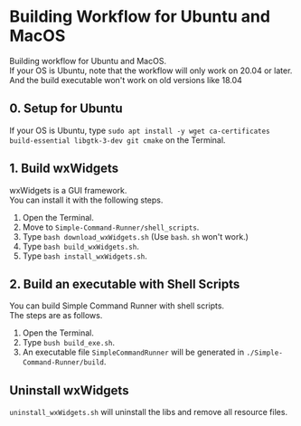 # Building Workflow for Ubuntu and MacOS
Building workflow for Ubuntu and MacOS.<br>
If your OS is Ubuntu, note that the workflow will only work on 20.04 or later.<br>
And the build executable won't work on old versions like 18.04

## 0. Setup for Ubuntu
If your OS is Ubuntu, type `sudo apt install -y wget ca-certificates build-essential libgtk-3-dev git cmake` on the Terminal.

## 1. Build wxWidgets
wxWidgets is a GUI framework.<br>
You can install it with the following steps.

1. Open the Terminal.
2. Move to `Simple-Command-Runner/shell_scripts`.
2. Type `bash download_wxWidgets.sh` (Use `bash`. `sh` won't work.)
3. Type `bash build_wxWidgets.sh`.
4. Type `bash install_wxWidgets.sh`.

## 2. Build an executable with Shell Scripts
You can build Simple Command Runner with shell scripts.<br>
The steps are as follows.

1. Open the Terminal.
2. Type `bush build_exe.sh`.
3. An executable file `SimpleCommandRunner` will be generated in `./Simple-Command-Runner/build`.

## Uninstall wxWidgets
`uninstall_wxWidgets.sh` will uninstall the libs and remove all resource files.
